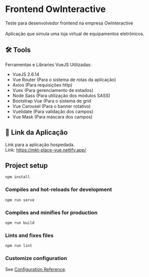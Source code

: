 # Frontend OwInteractive

Teste para desenvolvedor frontend na empresa OwInteractive<br/><br/>
Aplicação que simula uma loja virtual de equipamentos eletrônicos.
<br/>

## 🛠️ Tools

Ferramentas e Libraries VueJS Utilizadas:

- VueJS 2.6.14
- Vue Router (Para o sistema de rotas da aplicação)<br/>
- Axios (Para requisições http)<br/>
- Vuex (Para gerenciamento de estados)<br/>
- Node Sass (Para utilização dos módulos SASS)<br/>
- Bootstrap Vue (Para o sistema de grid<br/>
- Vue Carousel (Para o banner rotativo)<br/>
- Vuelidate (Para validação dos campos)<br/>
- Vue Mask (Para máscara dos campos)<br/>


## 🚀 Link da Aplicação
Link para a aplicação hospedada.<br/>
Link: https://mkt-place-vue.netlify.app/<br/>


## Project setup
```
npm install
```

### Compiles and hot-reloads for development
```
npm run serve
```

### Compiles and minifies for production
```
npm run build
```

### Lints and fixes files
```
npm run lint
```

### Customize configuration
See [Configuration Reference](https://cli.vuejs.org/config/).
